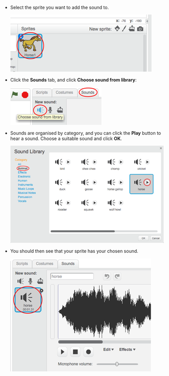 + Select the sprite you want to add the sound to.

	![screenshot](images/sprite-select.png)

+ Click the __Sounds__ tab, and click __Choose sound from library__:

	![screenshot](images/import-sound.png)

+ Sounds are organised by category, and you can click the __Play__ button to hear a sound. Choose a suitable sound and click __OK__.

	![screenshot](images/choose-sound.png)

+ You should then see that your sprite has your chosen sound.

	![screenshot](images/sound-imported.png)
